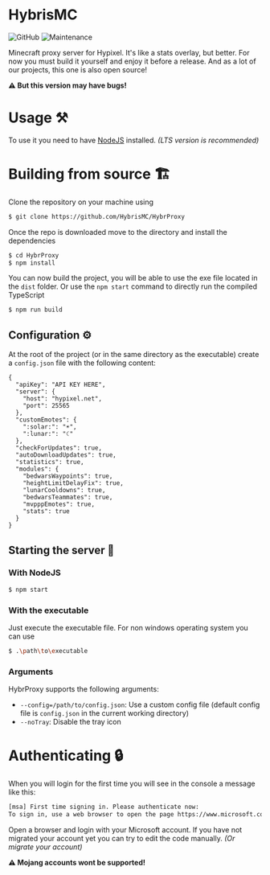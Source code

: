 # HybrisMC

![GitHub](https://img.shields.io/github/license/HybrisMC/HybrProxy?style=for-the-badge)
![Maintenance](https://img.shields.io/maintenance/yes/2023?style=for-the-badge)

Minecraft proxy server for Hypixel. It's like a stats overlay, but better. For now you must build it yourself and enjoy it before a release. And as a lot of our projects, this one is also open source!

**⚠️ But this version may have bugs!**

# Usage ⚒️

To use it you need to have [NodeJS](https://nodejs.org/en/) installed. _(LTS version is recommended)_

# Building from source 🏗️

Clone the repository on your machine using

```bash
$ git clone https://github.com/HybrisMC/HybrProxy
```

Once the repo is downloaded move to the directory and install the dependencies

```bash
$ cd HybrProxy
$ npm install
```

You can now build the project, you will be able to use the exe file located in the `dist` folder. Or use the `npm start` command to directly run the compiled TypeScript

```bash
$ npm run build
```

## Configuration ⚙️

At the root of the project (or in the same directory as the executable) create a `config.json` file with the following content:

<!-- prettier-ignore-start -->
```json5
{
  "apiKey": "API KEY HERE",
  "server": {
    "host": "hypixel.net",
    "port": 25565
  },
  "customEmotes": {
    ":solar:": "☀",
    ":lunar:": "☾"
  },
  "checkForUpdates": true,
  "autoDownloadUpdates": true,
  "statistics": true,
  "modules": {
    "bedwarsWaypoints": true,
    "heightLimitDelayFix": true,
    "lunarCooldowns": true,
    "bedwarsTeammates": true,
    "mvpppEmotes": true,
    "stats": true
  }
}
```
<!-- prettier-ignore-end -->

## Starting the server 🚀

### With NodeJS

```bash
$ npm start
```

### With the executable

Just execute the executable file. For non windows operating system you can use

```bash
$ .\path\to\executable
```

### Arguments

HybrProxy supports the following arguments:

- `--config=/path/to/config.json`: Use a custom config file (default config file is `config.json` in the current working directory)
- `--noTray`: Disable the tray icon

# Authenticating 🔒

When you will login for the first time you will see in the console a message like this:

```bash
[msa] First time signing in. Please authenticate now:
To sign in, use a web browser to open the page https://www.microsoft.com/link and enter the code XXXXXXXX to authenticate.
```

Open a browser and login with your Microsoft account.
If you have not migrated your account yet you can try to edit the code manually. _(Or migrate your account)_

**⚠️ Mojang accounts wont be supported!**
